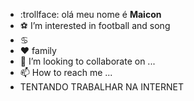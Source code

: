 - :trollface: olá meu nome é **Maicon**
- :soccer:  I’m interested in football and song 
- :cancer:
- :hearts: family
- 💞️ I’m looking to collaborate on ...
- 📫 How to reach me ...
- TENTANDO TRABALHAR NA INTERNET
<!---
maiconsoux/maiconsoux is a ✨ special ✨ repository because its `README.md` (this file) appears on your GitHub profile.
You can click the Preview link to take a look at your changes.
--->
